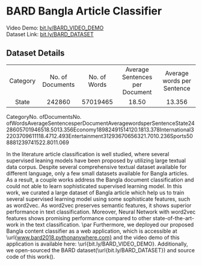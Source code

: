 # BARD Bangla Article Classifier
Video Demo: <a href="https://bit.ly/BARD_VIDEO_DEMO"> bit.ly/BARD_VIDEO_DEMO </a> <br/>
Dataset Link: <a href="https://bit.ly/BARD_DATASET"> bit.ly/BARD_DATASET </a> <br/>

<h2>Dataset Details</h2>
<table>
<tr>
<td align="center">Category  </td><td align="center">  No. of Documents  </td><td align="center">  No. of Words  </td><td align="center">  Average Sentences per Document  </td><td align="center">  Average words per Sentence</td>
</tr><tr>
<td align="center">State </td><td align="center">  242860  </td><td align="center">  57019465  </td><td align="center">  18.50  </td><td align="center">  13.356</td>
</tr>
</table>



CategoryNo.  ofDocumentsNo.  ofWordsAverageSentencesperDocumentAveragewordsperSentenceState2428605701946518.5013.356Economy18982491514120.1813.378International32203709611118.4712.493Entertainment31293670656321.7010.236Sports508881239741522.8011.069




In the literature article classification is well studied, where several supervised leaning models have been proposed by utilizing large textual data corpus. Despite several comprehensive textual dataset available for different language, only a few small datasets available for Bangla articles. As a result, a couple works address the Bangla document classification and could not able to learn sophisticated supervised learning model. In this work, we curated a large dataset of Bangla article which help us to train several supervised learning model using some sophisticate features, such as word2vec. As word2vec preserves semantic features, it shows superior performance in text classification. Moreover, Neural Network with word2vec features shows promising performance compared to other state-of-the-art-work in the text classification. 
    \par Furthermore, we deployed our proposed Bangla content classifier as a web application, which is accessible at \url{www.bard2018.pythonanywhere.com}  and the video demo of this application is available here: \url{bit.ly/BARD_VIDEO_DEMO}. Additionally, we open-sourced the BARD dataset(\url{bit.ly/BARD_DATASET}) and source code of this work().
